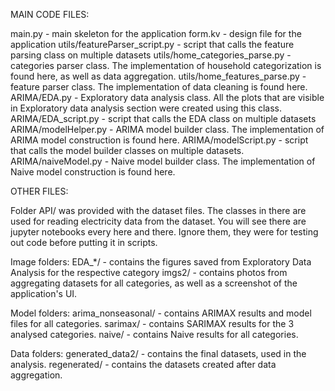 MAIN CODE FILES:

main.py - main skeleton for the application
form.kv - design file for the application
utils/featureParser_script.py - script that calls the feature parsing class on multiple datasets
utils/home_categories_parse.py - categories parser class. The implementation of household categorization is found here, as well as data aggregation.
utils/home_features_parse.py - feature parser class. The implementation of data cleaning is found here.
ARIMA/EDA.py - Exploratory data analysis class. All the plots that are visible in Exploratory data analysis section were created using this class.
ARIMA/EDA_script.py - script that calls the EDA class on multiple datasets
ARIMA/modelHelper.py - ARIMA model builder class. The implementation of ARIMA model construction is found here.
ARIMA/modelScript.py - script that calls the model builder classes on multiple datasets.
ARIMA/naiveModel.py - Naive model builder class. The implementation of Naive model construction is found here.


OTHER FILES:

Folder API/ was provided with the dataset files. The classes in there are used for reading electricity data from the dataset.
You will see there are jupyter notebooks every here and there. Ignore them, they were for testing out code before putting it in scripts.

Image folders:
EDA_*/ - contains the figures saved from Exploratory Data Analysis for the respective category
imgs2/ - contains photos from aggregating datasets for all categories, as well as a screenshot of the application's UI.


Model folders:
arima_nonseasonal/ - contains ARIMAX results and model files for all categories.
sarimax/ - contains SARIMAX results for the 3 analysed categories.
naive/ - contains Naive results for all categories.

Data folders:
generated_data2/ - contains the final datasets, used in the analysis.
regenerated/ - contains the datasets created after data aggregation.